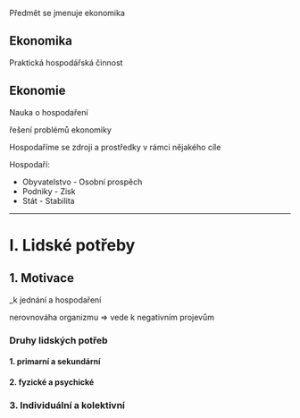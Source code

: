 Předmět se jmenuje ekonomika

## Ekonomika
Praktická hospodářská činnost


## Ekonomie
Nauka o hospodaření

řešení problémů ekonomiky

Hospodaříme se zdroji a prostředky v rámci nějakého cíle

Hospodaří:
- Obyvatelstvo - Osobní prospěch
- Podniky - Zisk
- Stát - Stabilita 

---
# I. Lidské potřeby
## 1. Motivace
_k jednání a hospodaření

nerovnováha organizmu => vede k negativním projevům

### Druhy lidských potřeb
#### 1. primarní a sekundární
#### 2. fyzické a psychické
### 3. Individuální a kolektivní

